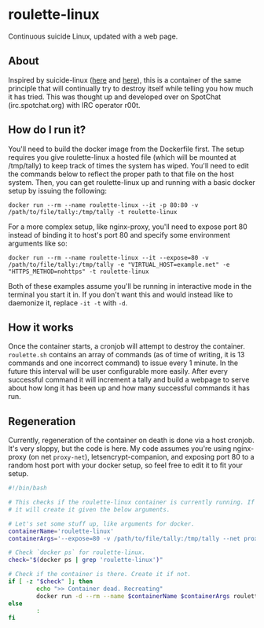 # roulette-linux
Continuous suicide Linux, updated with a web page.

## About
Inspired by suicide-linux ([here](https://qntm.org/suicide) and [here](https://github.com/tiagoad/suicide-linux)), this is a
container of the same principle that will continually try to destroy itself while telling you how much it has tried. This was thought up and developed over on SpotChat (irc.spotchat.org) with IRC operator r00t.

## How do I run it?
You'll need to build the docker image from the Dockerfile first. The setup requires you give roulette-linux a hosted file (which will be mounted at /tmp/tally) to keep track of times the system has wiped. You'll need to edit the commands below to reflect the proper path to that file on the host system. Then, you can get roulette-linux up and running with a basic docker setup by issuing the following:

`docker run --rm --name roulette-linux --it -p 80:80 -v /path/to/file/tally:/tmp/tally -t roulette-linux`

For a more complex setup, like nginx-proxy, you'll need to expose port 80 instead of binding it to host's port 80 and specify some environment arguments like so:

`docker run --rm --name roulette-linux --it --expose=80 -v /path/to/file/tally:/tmp/tally -e "VIRTUAL_HOST=example.net" -e "HTTPS_METHOD=nohttps" -t roulette-linux`

Both of these examples assume you'll be running in interactive mode in the terminal you start it in. If you don't want this and would instead like to daemonize it, replace `-it -t` with `-d`.

## How it works
Once the container starts, a cronjob will attempt to destroy the container. `roulette.sh` contains an array of commands (as of time of writing, it is 13 commands and one incorrect command) to issue every 1 minute. In the future this interval will be user configurable more easily. After every successful command it will increment a tally and build a webpage to serve about how long it has been up and how many successful commands it has run.

## Regeneration
Currently, regeneration of the container on death is done via a host cronjob. It's very sloppy, but the code is here. My code assumes you're using nginx-proxy (on net `proxy-net`), letsencrypt-companion, and exposing port 80 to a random host port with your docker setup, so feel free to edit it to fit your setup.

``` bash
#!/bin/bash                                                                                                                                                  

# This checks if the roulette-linux container is currently running. If not,
# it will create it given the below arguments.

# Let's set some stuff up, like arguments for docker.
containerName='roulette-linux'
containerArgs='--expose=80 -v /path/to/file/tally:/tmp/tally --net proxy-net -e VIRTUAL_HOST=example.net -e HTTPS_METHOD=nohttps'

# Check `docker ps` for roulette-linux.
check="$(docker ps | grep 'roulette-linux')"

# Check if the container is there. Create it if not.
if [ -z "$check" ]; then
        echo ">> Container dead. Recreating"
        docker run -d --rm --name $containerName $containerArgs roulette-linux
else
        :
fi
```
